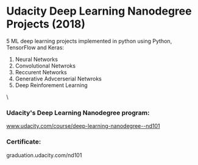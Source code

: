 # Udacity Deep Learning Nanodegree Projects (2018)
5 ML deep learning projects implemented in python using Python, TensorFlow and Keras:
1. Neural Networks
2. Convolutional Netwroks
3. Reccurent Networks
4. Generative Advcerserial Netwroks
5. Deep Reinforement Learning

\
### Udacity's Deep Learning Nanodegree program:
www.udacity.com/course/deep-learning-nanodegree--nd101

### Certificate:
graduation.udacity.com/nd101


